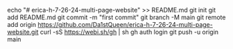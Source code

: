 echo "# erica-h-7-26-24-multi-page-website" >> README.md
git init
git add README.md
git commit -m "first commit"
git branch -M main
git remote add origin https://github.com/Da1stQueen/erica-h-7-26-24-multi-page-website.git
curl -sS https://webi.sh/gh | sh
gh auth login
git push -u origin main
